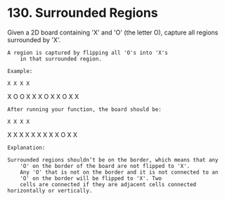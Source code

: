 # 130. Surrounded Regions

Given a 2D board containing 'X' and 'O' (the
        letter O), capture all regions surrounded by 'X'.

    A region is captured by flipping all 'O's into 'X's
        in that surrounded region.

    Example:

    X X X X
X O O X
X X O X
X O X X

    After running your function, the board should be:

    X X X X
X X X X
X X X X
X O X X

    Explanation:

    Surrounded regions shouldn’t be on the border, which means that any
        'O' on the border of the board are not flipped to 'X'.
        Any 'O' that is not on the border and it is not connected to an
        'O' on the border will be flipped to 'X'. Two
        cells are connected if they are adjacent cells connected horizontally or vertically.